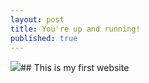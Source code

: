 ```yaml
---
layout: post
title: You're up and running!
published: true
---
```

![]({{site.baseurl}}/_posts/img.png)## This is my first website

